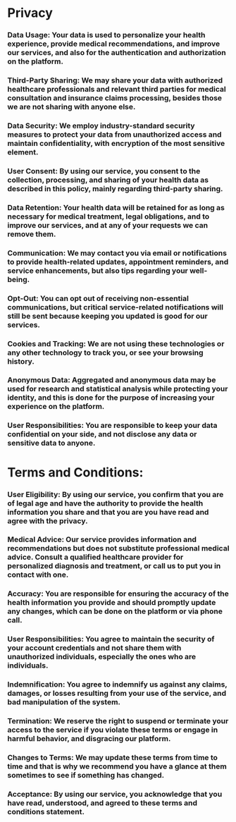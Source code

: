 
# Privacy

### Data Usage: Your data is used to personalize your health experience, provide medical recommendations, and improve our services, and also for the authentication and authorization on the platform.
 
### Third-Party Sharing: We may share your data with authorized healthcare professionals and relevant third parties for medical consultation and insurance claims processing, besides those we are not sharing with anyone else.

### Data Security: We employ industry-standard security measures to protect your data from unauthorized access and maintain confidentiality, with encryption of the most sensitive element.

### User Consent: By using our service, you consent to the collection, processing, and sharing of your health data as described in this policy, mainly regarding third-party sharing.

### Data Retention: Your health data will be retained for as long as necessary for medical treatment, legal obligations, and to improve our services, and at any of your requests we can remove them.

### Communication: We may contact you via email or notifications to provide health-related updates, appointment reminders, and service enhancements, but also tips regarding your well-being.

### Opt-Out: You can opt out of receiving non-essential communications, but critical service-related notifications will still be sent because keeping you updated is good for our services.

### Cookies and Tracking: We are not using these technologies or any other technology to track you, or see your browsing history.

### Anonymous Data: Aggregated and anonymous data may be used for research and statistical analysis while protecting your identity, and this is done for the purpose of increasing your experience on the platform.

### User Responsibilities: You are responsible to keep your data confidential on your side, and not disclose any data or sensitive data to anyone.


# Terms and Conditions:


### User Eligibility: By using our service, you confirm that you are of legal age and have the authority to provide the health information you share and that you are you have read and agree with the privacy.

### Medical Advice: Our service provides information and recommendations but does not substitute professional medical advice. Consult a qualified healthcare provider for personalized diagnosis and treatment, or call us to put you in contact with one.

### Accuracy: You are responsible for ensuring the accuracy of the health information you provide and should promptly update any changes, which can be done on the platform or via phone call.

### User Responsibilities: You agree to maintain the security of your account credentials and not share them with unauthorized individuals, especially the ones who are individuals.

### Indemnification: You agree to indemnify us against any claims, damages, or losses resulting from your use of the service, and bad manipulation of the system.

### Termination: We reserve the right to suspend or terminate your access to the service if you violate these terms or engage in harmful behavior, and disgracing our platform.

### Changes to Terms: We may update these terms from time to time and that is why we recommend you have a glance at them sometimes to see if something has changed.

### Acceptance: By using our service, you acknowledge that you have read, understood, and agreed to these terms and conditions statement.
